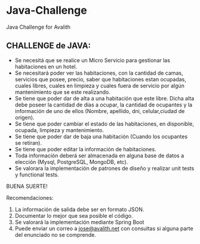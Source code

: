 # Java-Challenge
Java Challenge for Avalith

## CHALLENGE de JAVA:

- Se necesitá que se realice un Micro Servicio para gestionar las 
habitaciones en un hotel.
- Se necesitará poder ver las habitaciones, con la cantidad de camas, 
servicios que posee, precio, saber que habitaciones estan ocupadas, 
cuales libres, cuales en limpieza y cuales fuera de servicio por algún 
mantenimiento que se este realizando.
- Se tiene que poder dar de alta a una habitación que este libre. Dicha 
alta debe poseer la cantidad de días a ocupar, la cantidad de ocupantes 
y la información de uno de ellos (Nombre, apellido, dni, celular,ciudad 
de origen).
- Se tiene que poder cambiar el estado de las habitaciones, en 
disponible, ocupada, limpieza y mantenimiento.
- Se tiene que poder dar de baja una habitación (Cuando los ocupantes se 
retiran).
- Se tiene que poder editar la información de habitaciones.
- Toda información deberá ser almacenada en alguna base de datos a 
elección (Mysql, PostgreSQL, MongoDB, etc).
- Se valorara la implementación de patrones de diseño y realizar unit 
tests y functional tests.


BUENA SUERTE!

Recomendaciones:
1) La información de salida debe ser en formato JSON.
2) Documentar lo mejor que sea posible el código.
3) Se valorará la implementación mediante Spring Boot
4) Puede enviar un correo a jose@avalith.net con consultas si alguna 
parte del enunciado no se comprende.

